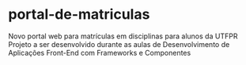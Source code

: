 # portal-de-matriculas
Novo portal web para matrículas em disciplinas para alunos da UTFPR
Projeto a ser desenvolvido durante as aulas de Desenvolvimento de Aplicações Front-End com Frameworks e Componentes
